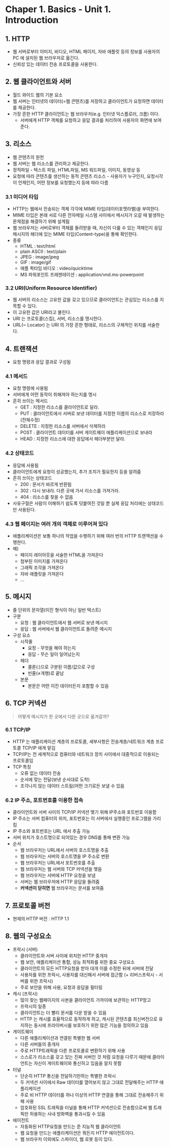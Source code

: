 # Chaper 1. Basics - Unit 1. Introduction

## 1. HTTP

- 웹 서버로부터 이미지, 비디오, HTML 페이지, 자바 애플릿 등의 정보를 사용자의 PC 에 설치된 웹 브라우저로 옮긴다.
- 신뢰성 있는 데이터 전송 프로토콜을 사용한다.

## 2. 웹 클라이언트와 서버

- 월드 와이드 웹의 기본 요소
- 웹 서버는 인터넷의 데이터(=웹 콘텐츠)를 저장하고 클라이언트가 요청하면 데이터를 제공한다.
- 가장 흔한 HTTP 클라이언트는 웹 브라우저(e.g. 인터넷 익스플로러, 크롬) 이다.
    - 서버에게 HTTP 객체를 요청하고 응답 결과를 처리하여 사용자의 화면에 보여준다.

## 3. 리소스

- 웹 콘텐츠의 원천
- 웹 서버는 웹 리소스를 관리하고 제공한다.
- 정적파일 - 텍스트 파일, HTML파일, MS 워드파일, 이미지, 동영상 등
- 요청에 따라 콘텐츠를 생산하는 동적 콘텐츠 리소스 - 사용자가 누구인지, 요청시각이 언제인지, 어떤 정보를 요청했는지 등에 따라 다름

### 3.1 미디어 타입

- HTTP는 웹에서 전송되는 객체 각각에 MIME 타입(데이터포맷라벨)을 부여한다.
- MIME 타입은 본래 서로 다른 전자메일 시스템 사이에서 메시지가 오갈 때 발생하는 문제점을 해결하기 위해 설계됨
- 웹 브라우저는 서버로부터 객체를 돌려받을 때, 자신이 다룰 수 있는 객체인지 응답메시지의 헤더에 있는 MIME 타입(Content-type)을 통해 확인한다.
- 종류
    - HTML : text/html
    - plain ASCII : text/plain
    - JPEG : image/jpeg
    - GIF : image/gif
    - 애플 퀵타임 비디오 : video/quicktime
    - MS 파워포인트 프레젠테이션 : application/vnd.ms-powerpoint

### 3.2 URI(Uniform Resource Identifier)

- 웹 서버의 리소스는 고유한 값을 갖고 있으므로 클라이언트는 관심있는 리소스를 지목할 수 있다.
- 이 고유한 값은 URI라고 불린다.
- URI 는 프로토콜(스킴), 서버, 리소스를 명시한다.
- URL(~ Locator) 는 URI 의 가장 흔한 형태로, 리소스의 구체적인 위치를 서술한다.

## 4. 트랜잭션

- 요청 명령과 응답 결과로 구성됨

### 4.1 메서드

- 요청 명령에 사용됨
- 서버에게 어떤 동작이 취해져야 하는지를 명시
- 흔히 쓰이는 메서드
    - GET : 지정한 리소스를 클라이언트로 달라.
    - PUT : 클라이언트에서 서버로 보낸 데이터를 지정한 이름의 리소스로 저장하라(전체수정)
    - DELETE : 지정한 리소스를 서버에서 삭제하라
    - POST : 클라이언트 데이터를 서버 게이트웨이 애플리케이션으로 보내라
    - HEAD : 지정한 리소스에 대한 응답에서 헤더부분만 달라.

### 4.2 상태코드

- 응답에 사용됨
- 클라이언트에게 요청이 성공했는지, 추가 조치가 필요한지 등을 알려줌
- 흔히 쓰이는 상태코드
    - 200 : 문서가 바르게 반환됨
    - 302 : 다시 보내라. 다른 곳에 가서 리소스를 가져가라.
    - 404 : 리소스를 찾을 수 없음
- 사유구절은 사람이 이해하기 쉽도록 덧붙여진 것일 뿐 실제 응답 처리에는 상태코드만 사용된다.

### 4.3 웹 페이지는 여러 개의 객체로 이루어져 있다

- 애플리케이션은 보통 하나의 작업을 수행하기 위해 여러 번의 HTTP 트랜잭션을 수행한다.
- 예)
    - 페이지 레이아웃을 서술한 HTML을 가져온다
    - 첨부된 이미지를 가져온다
    - 그래픽 조각을 가져온다
    - 자바 애플릿을 가져온다
    - ...

## 5. 메시지

- 줄 단위의 문자열(이진 형식이 아닌 일반 텍스트)
- 구분
    - 요청 : 웹 클라이언트에서 웹 서버로 보낸 메시지
    - 응답 : 웹 서버에서 웹 클라이언트로 돌려준 메시지
- 구성 요소
    - 시작줄
        - 요청 - 무엇을 해야 하는지
        - 응답 - 무슨 일이 일어났는지
    - 헤더
        - 콜론(:)으로 구분된 이름/값으로 구성
        - 빈줄(≠개행)로 끝남
    - 본문
        - 본문은 어떤 이진 데이터든지 포함할 수 있음

## 6. TCP 커넥션

> 어떻게 메시지가 한 곳에서 다른 곳으로 옮겨갈까?


### 6.1 TCP/IP

- HTTP 는 애플리케이션 계층의 프로토콜, 세부사항은 전송계층/네트워크 계층 프로토콜 TCP/IP 에게 맡김
- TCP/IP는 전 세계적으로 컴퓨터와 네트워크 장치 사이에서 대중적으로 이용되는 프로토콜임
- TCP 특징
    - 오류 없는 데이터 전송
    - 순서에 맞는 전달(보낸 순서대로 도착)
    - 조각나지 않는 데이터 스트림(어떤 크기로든 보낼 수 있음

### 6.2 IP 주소, 포트번호를 이용한 접속

- 클라이언트와 서버 사이의 TCP/IP 커넥션 맺기 위해 IP주소와 포트번호 이용함
- IP 주소는 서버 컴퓨터의 위치, 포트번호는 이 서버에서 실행중인 프로그램을 가리킴
- IP 주소와 포트번호는 URL 에서 추출 가능
- 서버 위치가 호스트명으로 되어있는 경우 DNS를 통해 변환 가능
- 순서
    - 웹 브라우저는 URL에서 서버의 호스트명을 추출
    - 웹 브라우저는 서버의 호스트명을 IP 주소로 변환
    - 웹 브라우저는 URL에서 포트번호를 추출
    - 웹 브라우저는 웹 서버와 TCP 커넥션을 맺음
    - 웹 브라우저는 서버에 HTTP 요청을 보냄
    - 서버는 웹 브라우저에 HTTP 응답을 돌려줌
    - **커넥션이 닫히면** 웹 브라우저는 문서를 보여줌

## 7. 프로토콜 버전

- 현재의 HTTP 버전 : HTTP 1.1

## 8. 웹의 구성요소

- 프락시 (서버)
    - 클라이언트와 서버 사이에 위치한 HTTP 중개자
    - 웹 보안, 애플리케이션 통합, 성능 최적화를 위한 중요 구성요소
    - 클라이언트의 모든 HTTP요청을 받아 대개 이를 수정한 뒤에 서버에 전달
    - 사용자를 위한 프락시, 사용자를 대신해서 서버에 접근함 (+ 리버스프락시 - 서버를 위한 프락시)
    - 주로 보안을 위해 사용, 요청과 응답을 필터링
- 캐시 (프락시)
    - 많이 찾는 웹페이지의 사본을 클라이언트 가까이에 보관하는 HTTP창고
    - 프락시의 일종
    - 클라이언트는 더 빨리 문서를 다운 받을 수 있음
    - HTTP 는 캐시를 효율적으로 동작하게 하고, 캐시된 콘텐츠를 최신버전으로 유지하는 동시에 프라이버시를 보호하기 위한 많은 기능을 정의하고 있음
- 게이트웨이
    - 다른 애플리케이션과 연결된 특별한 웹 서버
    - 다른 서버들의 중개자
    - 주로 HTTP트래픽을 다른 프로토콜로 변환하기 위해 사용
    - 스스로가 리소스를 갖고 있는 진짜 서버인 것 처럼 요청을 다루기 때문에 클라이언트는 자신이 게이트웨이와 통신하고 있음을 알지 못함
- 터널
    - 단순히 HTTP 통신을 전달하기만하는 특별한 프락시
    - 두 커넥션 사이에서 Raw 데이터를 열어보지 않고 그대로 전달해주는 HTTP 애플리케이션
    - 주로 비 HTTP 데이터를 하나 이상의 HTTP 연결을 통해 그대로 전송해주기 위해 사용
    - 암호화된 SSL 트래픽을 터널을 통해 HTTP 커넥션으로 전송함으로써 웹 트래픽만 허용하는 사내 방화벽을 통과시킬 수 있음
- 에이전트
    - 자동화된 HTTP요청을 만드는 준 지능적 웹 클라이언트
    - 웹 요청을 만드는 애플리케이션은 뭐든지 HTTP 에이전트이다.
    - 웹 브라우저 이외에도 스파이더, 웹 로봇 등이 있다.
